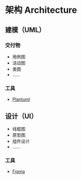 # 架构 Architecture


## 建模（UML）

### 交付物

* 用例图
* 活动图
* 类图
* ……

### 工具
* [Plantuml](https://plantuml.com/)


## 设计（UI）

* 线框图
* 原型图
* 组件设计
* ……


### 工具
* [Figma](https://figma.com)

### 

